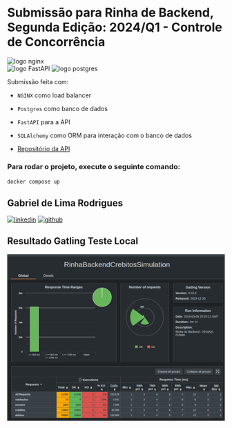 # Submissão para Rinha de Backend, Segunda Edição: 2024/Q1 - Controle de Concorrência

<img src="https://upload.wikimedia.org/wikipedia/commons/c/c5/Nginx_logo.svg" alt="logo nginx" width="200" height="auto">
<br />
<img src="https://fastapi.tiangolo.com/img/logo-margin/logo-teal.png" alt="logo FastAPI" width="300" height="auto">
<img src="https://upload.wikimedia.org/wikipedia/commons/2/29/Postgresql_elephant.svg" alt="logo postgres" width="200" height="auto">

Submissão feita com:

- `NGINX` como load balancer
- `Postgres` como banco de dados
- `FastAPI` para a API
- `SQLAlchemy` como ORM para interação com o banco de dados

- [Repositório da API](https://github.com/galimarodrigues/rinha-backend-2024-fastapi)

### Para rodar o projeto, execute o seguinte comando:

```
docker compose up
```

## Gabriel de Lima Rodrigues

[![linkedin](https://img.shields.io/badge/LinkedIn-0077B5?style=for-the-badge&logo=linkedin&logoColor=white)](https://www.linkedin.com/in/gabriel-lr/)
[![github](https://img.shields.io/badge/GitHub-100000?style=for-the-badge&logo=github&logoColor=white)](https://github.com/galimarodrigues)

## Resultado Gatling Teste Local

![src](resultgatling.png)